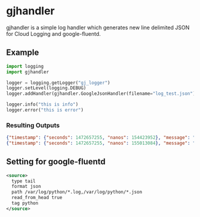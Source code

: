 # gjhandler

gjhandler is a simple log handler which generates new line delimited JSON for Cloud Logging and google-fluentd.

## Example

```python
import logging
import gjhandler

logger = logging.getLogger("gj_logger")
logger.setLevel(logging.DEBUG)
logger.addHandler(gjhandler.GoogleJsonHandler(filename="log_test.json"))

logger.info("this is info")
logger.error("this is error")
```

### Resulting Outputs

```json
{"timestamp": {"seconds": 1472657255, "nanos": 154423952}, "message": "this is info", "severity": "INFO", "thread": 140735257141248}
{"timestamp": {"seconds": 1472657255, "nanos": 155013084}, "message": "this is error", "severity": "ERROR", "thread": 140735257141248}
```

## Setting for google-fluentd

```xml
<source>
  type tail
  format json
  path /var/log/python/*.log,/var/log/python/*.json
  read_from_head true
  tag python
</source>
```
